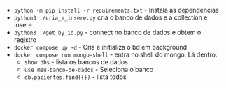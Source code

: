 


- `python -m pip install -r requirements.txt` - Instala as dependencias
- `python3 ./cria_e_insere.py` cria o banco de dados e a collection e insere
- `python3 ./get_by_id.py` - connect no banco de dados e obtem o registro
- `docker compose up -d` - Cria e initializa o bd em background
- `docker compose run mongo-shell` - entra no shell do mongo. Lá dentro:
  - `show dbs` - lista os bancos de dados
  - `use meu-banco-de-dados` - Seleciona o banco
  - `db.pacientes.find({})` - lista todos